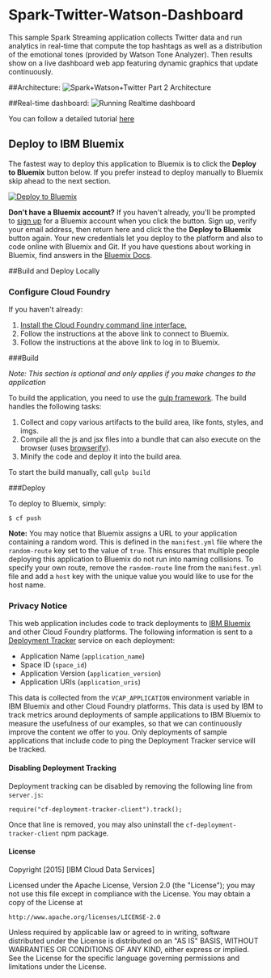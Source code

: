 # Spark-Twitter-Watson-Dashboard
This sample Spark Streaming application collects Twitter data and run analytics in real-time that compute the top hashtags as well as a distribution of the emotional tones (provided by Watson Tone Analyzer). Then results show on a live dashboard web app featuring dynamic graphics that update continuously.

##Architecture:
![Spark+Watson+Twitter Part 2 Architecture](http://developer.ibm.com/clouddataservices/wp-content/uploads/sites/47/2015/12/Spark-Watson-Twiiter-Part2-Architecture.png)

##Real-time dashboard:
![Running Realtime dashboard](http://developer.ibm.com/clouddataservices/wp-content/uploads/sites/47/2016/01/Running-Spark-Dashboard.png)

You can follow a detailed tutorial [here](http://developer.ibm.com/clouddataservices/2016/01/15/real-time-sentiment-analysis-of-twitter-hashtags-with-spark/)

## Deploy to IBM Bluemix

The fastest way to deploy this application to Bluemix is to click the **Deploy to Bluemix** button below. If you prefer instead to deploy manually to Bluemix skip ahead to the next section.

[![Deploy to Bluemix](https://deployment-tracker.mybluemix.net/stats/1cf78b25577e3e58e5c33589753beae8/button.svg)](https://bluemix.net/deploy?repository=https://github.com/senz/Spark-Twitter-Watson-Dashboard)

**Don't have a Bluemix account?** If you haven't already, you'll be prompted to [sign up](http://www.ibm.com/cloud-computing/bluemix/) for a Bluemix account when you click the button.  Sign up, verify your email address, then return here and click the the **Deploy to Bluemix** button again. Your new credentials let you deploy to the platform and also to code online with Bluemix and Git. If you have questions about working in Bluemix, find answers in the [Bluemix Docs](https://www.ng.bluemix.net/docs/).

##Build and Deploy Locally

### Configure Cloud Foundry

If you haven't already:

1. [Install the Cloud Foundry command line interface.](https://www.ng.bluemix.net/docs/#starters/install_cli.html)
2. Follow the instructions at the above link to connect to Bluemix.
3. Follow the instructions at the above link to log in to Bluemix.


###Build

_Note: This section is optional and only applies if you make changes to the application_
<p>To build the application, you need to use the <a href="http://gulpjs.com/">gulp framework</a>. The build handles the following tasks:</p>

<ol>
<li>Collect and copy various artifacts to the build area, like fonts, styles, and imgs.</li>
<li>Compile all the js and jsx files into a bundle that can also execute on the browser (uses <a href="http://browserify.org/" target="_blank">browserify</a>).</li>
<li>Minify the code and deploy it into the build area.</li>
</ol>

<p>To start the build manually, call <code>gulp build</code></p>

###Deploy

To deploy to Bluemix, simply:

    $ cf push

**Note:** You may notice that Bluemix assigns a URL to your application containing a random word. This is defined in the `manifest.yml` file where the `random-route` key set to the value of `true`. This ensures that multiple people deploying this application to Bluemix do not run into naming collisions. To specify your own route, remove the `random-route` line from the `manifest.yml` file and add a `host` key with the unique value you would like to use for the host name.


### Privacy Notice

This web application includes code to track deployments to [IBM Bluemix](https://www.bluemix.net/) and other Cloud Foundry platforms. The following information is sent to a [Deployment Tracker](https://github.com/cloudant-labs/deployment-tracker) service on each deployment:

* Application Name (`application_name`)
* Space ID (`space_id`)
* Application Version (`application_version`)
* Application URIs (`application_uris`)

This data is collected from the `VCAP_APPLICATION` environment variable in IBM Bluemix and other Cloud Foundry platforms. This data is used by IBM to track metrics around deployments of sample applications to IBM Bluemix to measure the usefulness of our examples, so that we can continuously improve the content we offer to you. Only deployments of sample applications that include code to ping the Deployment Tracker service will be tracked.

#### Disabling Deployment Tracking

Deployment tracking can be disabled by removing the following line from `server.js`:

```
require("cf-deployment-tracker-client").track();
```

Once that line is removed, you may also uninstall the `cf-deployment-tracker-client` npm package.

#### License 

Copyright [2015] [IBM Cloud Data Services]

Licensed under the Apache License, Version 2.0 (the "License");
you may not use this file except in compliance with the License.
You may obtain a copy of the License at

    http://www.apache.org/licenses/LICENSE-2.0

Unless required by applicable law or agreed to in writing, software
distributed under the License is distributed on an "AS IS" BASIS,
WITHOUT WARRANTIES OR CONDITIONS OF ANY KIND, either express or implied.
See the License for the specific language governing permissions and
limitations under the License.
